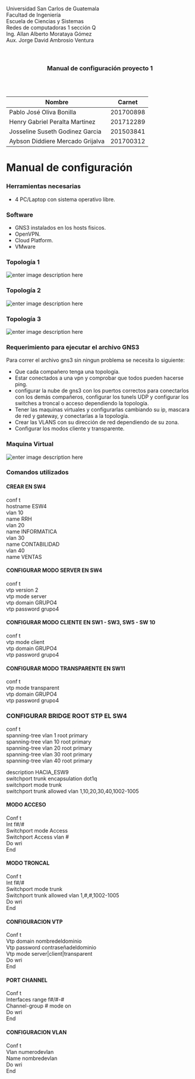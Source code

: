 ﻿Universidad San Carlos de Guatemala <br>
Facultad de Ingeniería <br>
Escuela de Ciencias y Sistemas <br>
Redes de computadoras 1 sección Q <br>
Ing. Allan Alberto Morataya Gómez <br>
Aux. Jorge David Ambrosio Ventura <br>
<br>
<br>
### <center>Manual de configuración proyecto 1 </center>
<br>
<br>
  

| Nombre | Carnet |
|--|--|
| Pablo José Oliva Bonilla | 201700898 |
| Henry Gabriel Peralta Martinez | 201712289 |
| Josseline Suseth Godinez Garcia | 201503841|
| Aybson Diddiere Mercado Grijalva | 201700312|
  

# Manual de configuración

### Herramientas necesarias
- 4 PC/Laptop con sistema operativo libre.
### Software
- GNS3 instalados en los hosts fisicos.
- OpenVPN.
- Cloud Platform.
- VMware

### Topología 1
![enter image description here](https://i.ibb.co/jL1HM4g/Whats-App-Image-2022-08-28-at-11-47-16-PM.jpg)

### Topología 2
![enter image description here](https://i.ibb.co/mCCtg6W/Whats-App-Image-2022-08-28-at-11-47-16-PM-1.jpg)

### Topología 3
![enter image description here](https://i.ibb.co/7Cwf4YR/Whats-App-Image-2022-08-28-at-11-47-16-PM-2.jpg)

### Requerimiento para ejecutar el archivo GNS3
Para correr el archivo gns3 sin ningun problema se necesita lo siguiente:

 - Que cada compañero tenga una topología.
 - Estar conectados a una vpn y comprobar que todos pueden hacerse ping.
 - configurar la nube de gns3 con los puertos correctos para conectarlos con los demás compañeros, configurar los tunels UDP  y configurar los switches a troncal o acceso dependiendo la topología.
 - Tener las maquinas virtuales y configurarlas cambiando su ip, mascara de red y gateway, y conectarlas a la topología.
 - Crear las VLANS con su dirección de red dependiendo de su zona.
 - Configurar los modos cliente y transparente.

### Maquina Virtual
![enter image description here](https://i.ibb.co/yWGwqdW/maquina-virtual.png)

### Comandos utilizados 
#### CREAR EN SW4
conf t <br>
hostname ESW4 <br>
vlan 10 <br>
name RRH <br>
vlan 20 <br>
name INFORMATICA <br>
vlan 30 <br>
name CONTABILIDAD <br>
vlan 40 <br>
name VENTAS <br>

#### CONFIGURAR MODO SERVER EN SW4

conf t <br>
vtp version 2 <br>
vtp mode server <br>
vtp domain GRUPO4 <br>
vtp password grupo4 <br>

#### CONFIGURAR MODO CLIENTE EN SW1 - SW3, SW5 - SW 10

conf t <br>
vtp mode client <br>
vtp domain GRUPO4 <br>
vtp password grupo4 <br>

#### CONFIGURAR MODO TRANSPARENTE EN SW11 

conf t <br>
vtp mode transparent <br>
vtp domain GRUPO4 <br>
vtp password grupo4 <br>

### CONFIGURAR BRIDGE ROOT STP EL SW4 

conf t <br>
spanning-tree vlan 1 root primary <br>
spanning-tree vlan 10 root primary <br>
spanning-tree vlan 20 root primary <br>
spanning-tree vlan 30 root primary <br>
spanning-tree vlan 40 root primary <br>


description HACIA_ESW9 <br>
switchport trunk encapsulation dot1q <br>
switchport mode trunk <br>
switchport trunk allowed vlan 1,10,20,30,40,1002-1005 <br>

#### MODO ACCESO
Conf t <br>
Int f#/# <br>
Switchport mode Access <br>
Switchport Access vlan # <br>
Do wri <br>
End <br>

#### MODO TRONCAL
Conf t <br>
Int f#/# <br>
Switchport mode trunk <br>
Switchport trunk allowed vlan 1,#,#,1002-1005 <br>
Do wri <br>
End <br>

#### CONFIGURACION VTP
Conf t <br>
Vtp domain nombredeldominio <br>
Vtp password contraseñadeldominio <br>
Vtp mode server|client|transparent <br>
Do wri <br>
End <br>

#### PORT CHANNEL
Conf t <br>
Interfaces range f#/#-# <br>
Channel-group # mode on <br>
Do wri <br>
End <br>

#### CONFIGURACION VLAN
Conf t <br>
Vlan numerodevlan <br>
Name nombredevlan <br>
Do wri <br>
End <br>
